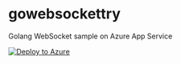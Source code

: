 # gowebsockettry
Golang WebSocket sample on Azure App Service

[![Deploy to Azure](http://azuredeploy.net/deploybutton.png)](https://azuredeploy.net/)
